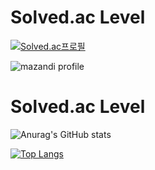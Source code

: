 Solved.ac Level
=======
[![Solved.ac프로필](http://mazassumnida.wtf/api/v2/generate_badge?boj=asitwas729)](https://solved.ac/asitwas729)

![mazandi profile](http://mazandi.herokuapp.com/api?handle=asitwas729&theme=cold)

Solved.ac Level
=======
![Anurag's GitHub stats](https://github-readme-stats.vercel.app/api?username=asitwas729&show_icons=true&theme=radical)

[![Top Langs](https://github-readme-stats.vercel.app/api/top-langs/?username=asitwas729&layout=compact)](https://github.com/asitwas729/github-readme-stats)

